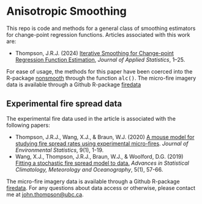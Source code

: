 # Anisotropic Smoothing
This repo is code and methods for a general class of smoothing estimators for change-point regression functions. Articles associated with this work are:
   - Thompson, J.R.J. (2024) [Iterative Smoothing for Change-point Regression Function Estimation](https://www.tandfonline.com/doi/full/10.1080/02664763.2024.2352759), *Journal of Applied Statistics*, 1–25.

For ease of usage, the methods for this paper have been coerced into the R-package [nonsmooth](https://cran.rstudio.com/web/packages/nonsmooth/) through the function <tt>alc()</tt>. The micro-fire imagery data is available through a Github R-package [firedata](https://github.com/jrjthompson/R-package-firedata)

## Experimental fire spread data
The experimental fire data used in the article is associated with the following papers:
 - Thompson, J.R.J., Wang, X.J., & Braun, W.J. (2020) [A mouse model for studying fire spread rates using experimental micro-fires](http://www.jenvstat.org/v09/i06). *Journal of Environmental Statistics*, 9(1), 1-19.
 - Wang, X.J., Thompson, J.R.J., Braun, W.J., & Woolford, D.G. (2019) [Fitting a stochastic fire spread model to data.](https://ascmo.copernicus.org/articles/5/57/2019/) *Advances in Statistical Climatology, Meteorology and Oceanography*, 5(1), 57-66.

The micro-fire imagery data is available through a Github R-package [firedata](https://github.com/jrjthompson/R-package-firedata). For any questions about data access or otherwise, please contact me at john.thompson@ubc.ca.
